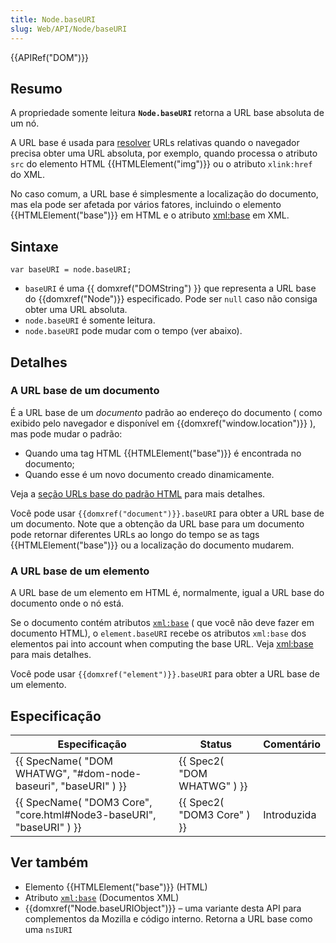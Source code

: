 ```yaml
---
title: Node.baseURI
slug: Web/API/Node/baseURI
---
```


{{APIRef("DOM")}}

## Resumo

A propriedade somente leitura **`Node.baseURI`** retorna a URL base absoluta de um nó.

A URL base é usada para [resolver](http://developers.whatwg.org/urls.html#resolving-urls) URLs relativas quando o navegador precisa obter uma URL absoluta, por exemplo, quando processa o atributo `src` do elemento HTML {{HTMLElement("img")}} ou o atributo `xlink:href` do XML.

No caso comum, a URL base é simplesmente a localização do documento, mas ela pode ser afetada por vários fatores, incluindo o elemento {{HTMLElement("base")}} em HTML e o atributo [xml:base](/pt-BR/docs/XML/xml:base) em XML.

## Sintaxe

```
var baseURI = node.baseURI;
```

- `baseURI` é uma {{ domxref("DOMString") }} que representa a URL base do {{domxref("Node")}} especificado. Pode ser `null` caso não consiga obter uma URL absoluta.
- `node.baseURI` é somente leitura.
- `node.baseURI` pode mudar com o tempo (ver abaixo).

## Detalhes

### A URL base de um documento

É a URL base de um _documento_ padrão ao endereço do documento ( como exibido pelo navegador e disponível em {{domxref("window.location")}} ), mas pode mudar o padrão:

- Quando uma tag HTML {{HTMLElement("base")}} é encontrada no documento;
- Quando esse é um novo documento creado dinamicamente.

Veja a [seção URLs base do padrão HTML](http://developers.whatwg.org/urls.html#base-urls) para mais detalhes.

Você pode usar `{{domxref("document")}}.baseURI` para obter a URL base de um documento. Note que a obtenção da URL base para um documento pode retornar diferentes URLs ao longo do tempo se as tags {{HTMLElement("base")}} ou a localização do documento mudarem.

### A URL base de um elemento

A URL base de um elemento em HTML é, normalmente, igual a URL base do documento onde o nó está.

Se o documento contém atributos [`xml:base`](/pt-BR/docs/XML/xml:base) ( que você não deve fazer em documento HTML), o `element.baseURI` recebe os atributos `xml:base` dos elementos pai into account when computing the base URL. Veja [xml:base](/pt-BR/docs/XML/xml:base) para mais detalhes.

Você pode usar `{{domxref("element")}}.baseURI` para obter a URL base de um elemento.

## Especificação

| Especificação                                                                            | Status                               | Comentário  |
| ---------------------------------------------------------------------------------------- | ------------------------------------ | ----------- |
| {{ SpecName( "DOM WHATWG", "#dom-node-baseuri", "baseURI" ) }}     | {{ Spec2( "DOM WHATWG" ) }} |             |
| {{ SpecName( "DOM3 Core", "core.html#Node3-baseURI", "baseURI" ) }} | {{ Spec2( "DOM3 Core" ) }} | Introduzida |

## Ver também

- Elemento {{HTMLElement("base")}} (HTML)
- Atributo [`xml:base`](/pt-BR/docs/XML/xml:base) (Documentos XML)
- {{domxref("Node.baseURIObject")}} – uma variante desta API para complementos da Mozilla e código interno. Retorna a URL base como uma `nsIURI`
